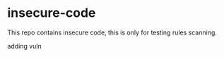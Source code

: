 # insecure-code

This repo contains insecure code, this is only for testing rules scanning.

adding vuln
